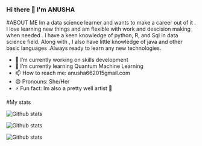 ### Hi there 👋 I'm ANUSHA
#ABOUT ME
Im a data science learner and wants to make a career out of it . I love learning new things and am flexible with work and descision making when needed . I have a keen knowledge of python, R, and Sql in data science field. Along with , I also have little knowledge of java and other basic languages .Always ready to learn any new technologies.

- 🔭 I’m currently working on skills development
- 🌱 I’m currently learning Quantum Machine Learning
- 📫 How to reach me: anusha662015gmail.com
- 😄 Pronouns: She/Her
- ⚡ Fun fact: Im also a pretty well artist 🎨 

#My stats

![Github stats](https://github-readme-streak-stats.herokuapp.com/?user=Anusha-san)

![Github stats](https://github-readme-stats.vercel.app/api/top-langs/?username=Anusha-san)

![Github stats](https://github-readme-stats.vercel.app/api?username=Anusha-san)

<!--
**Anusha-san/Anusha-san** is a ✨ _special_ ✨ repository because its `README.md` (this file) appears on your GitHub profile.
-->

